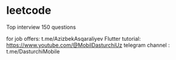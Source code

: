 # leetcode
Top interview 150 questions

for job offers: t.me/AzizbekAsqaraliyev
Flutter tutorial: https://www.youtube.com/@MobilDasturchiUz
telegram channel : t.me/DasturchiMobile
